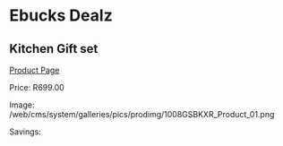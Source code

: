 
# Ebucks Dealz
## Kitchen Gift set
[Product Page](https://www.ebucks.com/web/shop/productSelected.do?prodId=1058698811&catId=1236470860)

Price: R699.00

Image: /web/cms/system/galleries/pics/prodimg/1008GSBKXR_Product_01.png

Savings: 


	